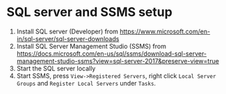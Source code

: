 # SQL server and SSMS setup
1. Install SQL server (Developer) from https://www.microsoft.com/en-in/sql-server/sql-server-downloads
2. Install SQL Server Management Studio (SSMS) from https://docs.microsoft.com/en-us/sql/ssms/download-sql-server-management-studio-ssms?view=sql-server-2017&preserve-view=true
3. Start the SQL server locally
4. Start SSMS, press `View->Registered Servers`, right click `Local Server
   Groups` and `Register Local Servers` under `Tasks`.
